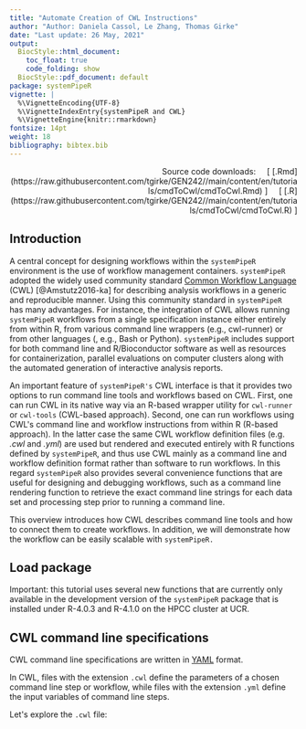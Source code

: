 ```yaml
---
title: "Automate Creation of CWL Instructions" 
author: "Author: Daniela Cassol, Le Zhang, Thomas Girke"
date: "Last update: 26 May, 2021" 
output:
  BiocStyle::html_document:
    toc_float: true
    code_folding: show
  BiocStyle::pdf_document: default
package: systemPipeR
vignette: |
  %\VignetteEncoding{UTF-8}
  %\VignetteIndexEntry{systemPipeR and CWL}
  %\VignetteEngine{knitr::rmarkdown}
fontsize: 14pt
weight: 18
bibliography: bibtex.bib
---
```


<!---
- Compile from command-line
Rscript -e "rmarkdown::render('systemPipeR_CWL_SYSargs2.Rmd', c('html_document'), clean=FALSE); knitr::knit('systemPipeR_CWL_SYSargs2.Rmd', tangle=TRUE)"
-->

<div style="text-align: right"> 
Source code downloads: &nbsp; &nbsp;
[ [.Rmd](https://raw.githubusercontent.com/tgirke/GEN242//main/content/en/tutorials/cmdToCwl/cmdToCwl.Rmd) ] &nbsp; &nbsp; 
[ [.R](https://raw.githubusercontent.com/tgirke/GEN242//main/content/en/tutorials/cmdToCwl/cmdToCwl.R) ]
</div>




## Introduction

A central concept for designing workflows within the `systemPipeR` environment is 
the use of workflow management containers. `systemPipeR` adopted the widely used community standard [Common Workflow Language](https://www.commonwl.org/) (CWL) 
[@Amstutz2016-ka] for describing analysis workflows in a generic and reproducible 
manner.
Using this community standard in `systemPipeR` has many advantages. For instance, 
the integration of CWL allows running `systemPipeR` workflows from a single 
specification instance either entirely from within R, from various command line 
wrappers (e.g., cwl-runner) or from other languages (, e.g., Bash or Python). 
`systemPipeR` includes support for both command line and R/Bioconductor software 
as well as resources for containerization, parallel evaluations on computer 
clusters along with the automated generation of interactive analysis reports.

An important feature of `systemPipeR's` CWL interface is that it provides two 
options to run command line tools and workflows based on CWL. 
First, one can run CWL in its native way via an R-based wrapper utility for 
`cwl-runner` or `cwl-tools` (CWL-based approach). Second, one can run workflows 
using CWL's command line and workflow instructions from within R (R-based approach). 
In the latter case the same CWL workflow definition files (e.g. *.cwl* and *.yml*) 
are used but rendered and executed entirely with R functions defined by `systemPipeR`, 
and thus use CWL mainly as a command line and workflow definition format rather 
than software to run workflows. In this regard `systemPipeR` also provides several 
convenience functions that are useful for designing and debugging workflows, 
such as a command line rendering function to retrieve the exact command line 
strings for each data set and processing step prior to running a command line.

This overview introduces how CWL describes command line tools and how to connect 
them to create workflows. In addition, we will demonstrate how the workflow can
be easily scalable with `systemPipeR.`


## Load package 

Important: this tutorial uses several new functions that are currently
only available in the development version of the `systemPipeR` package that is installed under R-4.0.3 and R-4.1.0
on the HPCC cluster at UCR.



## CWL command line specifications

CWL command line specifications are written in [YAML](http://yaml.org/) format.

In CWL, files with the extension `.cwl` define the parameters of a chosen 
command line step or workflow, while files with the extension `.yml` define 
the input variables of command line steps. 

Let's explore the `.cwl` file: 











































